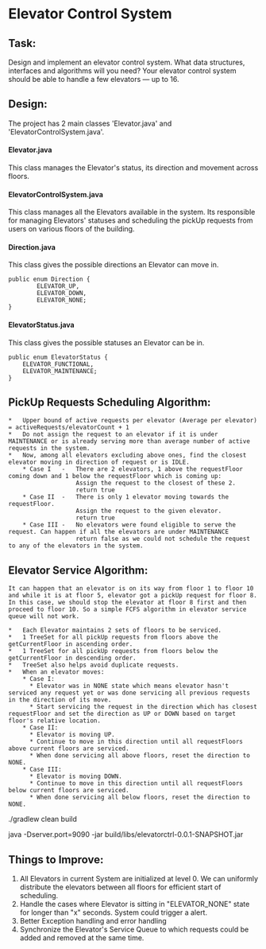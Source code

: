 Elevator Control System
=======================

Task:
-----
Design and implement an elevator control system. What data structures, interfaces and algorithms will you need? Your elevator control system should be able to handle a few elevators — up to 16.

Design:
-------
The project has 2 main classes 'Elevator.java' and 'ElevatorControlSystem.java'.

#### Elevator.java
This class manages the Elevator's status, its direction and movement across floors.

#### ElevatorControlSystem.java
This class manages all the Elevators available in the system. Its responsible for managing Elevators' statuses and scheduling the pickUp requests from users on various floors of the building.

#### Direction.java
This class gives the possible directions an Elevator can move in.
```
public enum Direction {
        ELEVATOR_UP,
        ELEVATOR_DOWN,
        ELEVATOR_NONE;
}
```

#### ElevatorStatus.java
This class gives the possible statuses an Elevator can be in.
```
public enum ElevatorStatus {
    ELEVATOR_FUNCTIONAL,
    ELEVATOR_MAINTENANCE;
}
```

PickUp Requests Scheduling Algorithm:
-------------------------------------
```
*   Upper bound of active requests per elevator (Average per elevator) = activeRequests/elevatorCount + 1
*   Do not assign the request to an elevator if it is under MAINTENANCE or is already serving more than average number of active requests in the system.
*   Now, among all elevators excluding above ones, find the closest elevator moving in direction of request or is IDLE.
    * Case I   -   There are 2 elevators, 1 above the requestFloor coming down and 1 below the requestFloor which is coming up:
                   Assign the request to the closest of these 2.
                   return true
    * Case II  -   There is only 1 elevator moving towards the requestFloor.
                   Assign the request to the given elevator.
                   return true
    * Case III -   No elevators were found eligible to serve the request. Can happen if all the elevators are under MAINTENANCE
                   return false as we could not schedule the request to any of the elevators in the system.
```

Elevator Service Algorithm:
---------------------------
```
It can happen that an elevator is on its way from floor 1 to floor 10 and while it is at floor 5, elevator got a pickUp request for floor 8.
In this case, we should stop the elevator at floor 8 first and then proceed to floor 10. So a simple FCFS algorithm in elevator service queue will not work.

*   Each Elevator maintains 2 sets of floors to be serviced.
*   1 TreeSet for all pickUp requests from floors above the getCurrentFloor in ascending order.
*   1 TreeSet for all pickUp requests from floors below the getCurrentFloor in descending order.
*   TreeSet also helps avoid duplicate requests.
*   When an elevator moves:
    * Case I: 
      * Elevator was in NONE state which means elevator hasn't serviced any request yet or was done servicing all previous requests in the direction of its move.
      * Start servicing the request in the direction which has closest requestFloor and set the direction as UP or DOWN based on target floor's relative location.
    * Case II:
      * Elevator is moving UP.
      * Continue to move in this direction until all requestFloors above current floors are serviced.
      * When done servicing all above floors, reset the direction to NONE.
    * Case III:
      * Elevator is moving DOWN.
      * Continue to move in this direction until all requestFloors below current floors are serviced.
      * When done servicing all below floors, reset the direction to NONE.
```                        
./gradlew clean build

java -Dserver.port=9090 -jar build/libs/elevatorctrl-0.0.1-SNAPSHOT.jar

Things to Improve:
------------------
1. All Elevators in current System are initialized at level 0. We can uniformly distribute the elevators between all floors for efficient start of scheduling.
2. Handle the cases where Elevator is sitting in "ELEVATOR_NONE" state for longer than "x" seconds. System could trigger a alert.
3. Better Exception handling and error handling
4. Synchronize the Elevator's Service Queue to which requests could be added and removed at the same time.
